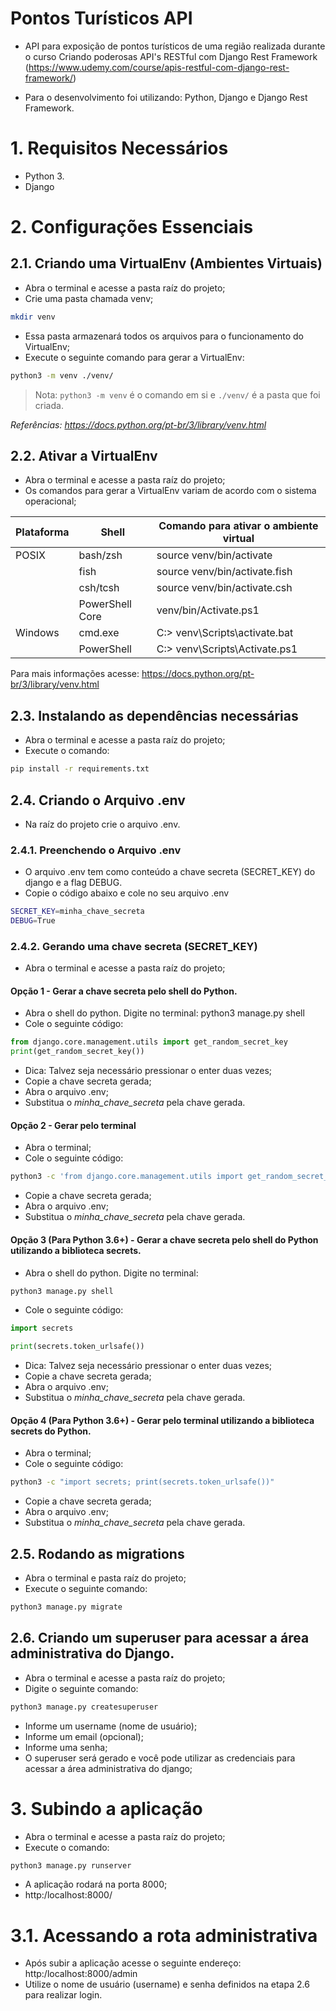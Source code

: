 # Pontos Turísticos API

- API para exposição de pontos turísticos de uma região realizada durante o curso Criando poderosas API's RESTful com Django Rest Framework (https://www.udemy.com/course/apis-restful-com-django-rest-framework/)

- Para o desenvolvimento foi utilizando: Python, Django e Django Rest Framework.

# 1. Requisitos Necessários

- Python 3.
- Django

# 2. Configurações Essenciais



## 2.1. Criando uma VirtualEnv (Ambientes Virtuais)
-  Abra o terminal e acesse a pasta raíz do projeto;
- Crie uma pasta chamada venv;
```sh
mkdir venv
```
- Essa pasta armazenará todos os arquivos para o funcionamento do VirtualEnv;
- Execute o seguinte comando para gerar a VirtualEnv:
```sh
python3 -m venv ./venv/
```
> Nota: `python3 -m venv` é o comando em si e `./venv/` é a pasta que foi criada.

*Referências: https://docs.python.org/pt-br/3/library/venv.html*

## 2.2. Ativar a VirtualEnv 
-  Abra o terminal e acesse a pasta raíz do projeto;
- Os comandos para gerar a VirtualEnv variam de acordo com o sistema operacional;

| Plataforma | Shell | Comando para ativar o ambiente virtual |
| ------     | ------ | ------ |
| POSIX  | bash/zsh | source venv/bin/activate |
|        | fish     | source venv/bin/activate.fish |
|        | csh/tcsh     | source venv/bin/activate.csh |
|        | PowerShell Core   | venv/bin/Activate.ps1 |
| Windows | cmd.exe   | C:\> venv\Scripts\activate.bat |
|         | PowerShell   | C:\> venv\Scripts\Activate.ps1 |

Para mais informações acesse: https://docs.python.org/pt-br/3/library/venv.html

## 2.3. Instalando as dependências necessárias
- Abra o terminal e acesse a pasta raíz do projeto;
- Execute o comando:
```sh
pip install -r requirements.txt
```

## 2.4. Criando o Arquivo .env
- Na raíz do projeto crie o arquivo .env.

### 2.4.1. Preenchendo o Arquivo .env
- O arquivo .env tem como conteúdo a chave secreta (SECRET_KEY) do django e a flag DEBUG.
- Copie o código abaixo e cole no seu arquivo .env

```sh
SECRET_KEY=minha_chave_secreta
DEBUG=True
```

### 2.4.2. Gerando uma chave secreta (SECRET_KEY)
-  Abra o terminal e acesse a pasta raíz do projeto;

#### Opção 1 - Gerar a chave secreta pelo shell do Python.
- Abra o shell do python. Digite no terminal: python3 manage.py shell
- Cole o seguinte código:
```python
from django.core.management.utils import get_random_secret_key
print(get_random_secret_key())
```
- Dica: Talvez seja necessário pressionar o enter duas vezes;
- Copie a chave secreta gerada;
- Abra o arquivo .env;
- Substitua o *minha_chave_secreta* pela chave gerada.

#### Opção 2 - Gerar pelo terminal
- Abra o terminal;
- Cole o seguinte código:
```sh
python3 -c 'from django.core.management.utils import get_random_secret_key; print(get_random_secret_key())'
```
- Copie a chave secreta gerada;
- Abra o arquivo .env;
- Substitua o *minha_chave_secreta* pela chave gerada.


#### Opção 3 (Para Python 3.6+) - Gerar a chave secreta pelo shell do Python utilizando a biblioteca secrets.
- Abra o shell do python. Digite no terminal: 
```sh
python3 manage.py shell
```
- Cole o seguinte código:
```python
import secrets

print(secrets.token_urlsafe())
```
- Dica: Talvez seja necessário pressionar o enter duas vezes;
- Copie a chave secreta gerada;
- Abra o arquivo .env;
- Substitua o *minha_chave_secreta* pela chave gerada.

#### Opção 4 (Para Python 3.6+) - Gerar pelo terminal utilizando a biblioteca secrets do Python.
- Abra o terminal;
- Cole o seguinte código:
```sh
python3 -c "import secrets; print(secrets.token_urlsafe())"
```
- Copie a chave secreta gerada;
- Abra o arquivo .env;
- Substitua o *minha_chave_secreta* pela chave gerada.

## 2.5. Rodando as migrations
- Abra o terminal e pasta raíz do projeto;
- Execute o seguinte comando:
```sh
python3 manage.py migrate
```

## 2.6. Criando um superuser para acessar a área administrativa do Django.
- Abra o terminal e acesse a pasta raíz do projeto;
- Digite o seguinte comando: 
```sh
python3 manage.py createsuperuser
```
- Informe um username (nome de usuário);
- Informe um email (opcional);
- Informe uma senha;
- O superuser será gerado e você pode utilizar as credenciais para acessar a área administrativa do django;


# 3. Subindo a aplicação
- Abra o terminal e acesse a pasta raíz do projeto;
- Execute o comando:
```sh
python3 manage.py runserver
```
- A aplicação rodará na porta 8000;
- http:/localhost:8000/

# 3.1. Acessando a rota administrativa
- Após subir a aplicação acesse o seguinte endereço: http:/localhost:8000/admin
- Utilize o nome de usuário (username) e senha definidos na etapa 2.6 para realizar login.

